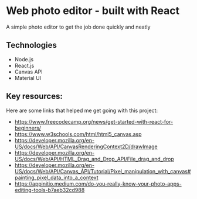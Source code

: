 # Web photo editor - built with React
A simple photo editor to get the job done quickly and neatly

## Technologies
- Node.js
- React.js
- Canvas API
- Material UI

## Key resources:
Here are some links that helped me get going with this project:
* https://www.freecodecamp.org/news/get-started-with-react-for-beginners/
* https://www.w3schools.com/html/html5_canvas.asp
* https://developer.mozilla.org/en-US/docs/Web/API/CanvasRenderingContext2D/drawImage
* https://developer.mozilla.org/en-US/docs/Web/API/HTML_Drag_and_Drop_API/File_drag_and_drop
* https://developer.mozilla.org/en-US/docs/Web/API/Canvas_API/Tutorial/Pixel_manipulation_with_canvas#painting_pixel_data_into_a_context
* https://appinitio.medium.com/do-you-really-know-your-photo-apps-editing-tools-b7aeb32cd988